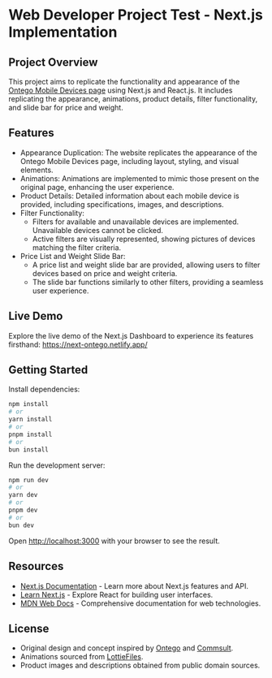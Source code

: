# Web Developer Project Test - Next.js Implementation

## Project Overview

This project aims to replicate the functionality and appearance of the [Ontego Mobile Devices page](https://ontego.de/sap_mobility/mobile-geraete.html) using Next.js and React.js. It includes replicating the appearance, animations, product details, filter functionality, and slide bar for price and weight.

## Features
- Appearance Duplication: The website replicates the appearance of the Ontego Mobile Devices page, including layout, styling, and visual elements.
- Animations: Animations are implemented to mimic those present on the original page, enhancing the user experience.
- Product Details: Detailed information about each mobile device is provided, including specifications, images, and descriptions.
- Filter Functionality:
  - Filters for available and unavailable devices are implemented. Unavailable devices cannot be clicked.
  - Active filters are visually represented, showing pictures of devices matching the filter criteria.
- Price List and Weight Slide Bar:
  - A price list and weight slide bar are provided, allowing users to filter devices based on price and weight criteria.
  - The slide bar functions similarly to other filters, providing a seamless user experience.

## Live Demo
Explore the live demo of the Next.js Dashboard to experience its features firsthand:
https://next-ontego.netlify.app/

## Getting Started

Install dependencies:
```bash
npm install
# or
yarn install
# or
pnpm install
# or
bun install
```

Run the development server:

```bash
npm run dev
# or
yarn dev
# or
pnpm dev
# or
bun dev
```

Open [http://localhost:3000](http://localhost:3000) with your browser to see the result.

## Resources
- [Next.js Documentation](https://nextjs.org/docs) - Learn more about Next.js features and API.
- [Learn Next.js](https://nextjs.org/learn) - Explore React for building user interfaces.
- [MDN Web Docs](https://developer.mozilla.org/en-US/) - Comprehensive documentation for web technologies.

## License
- Original design and concept inspired by [Ontego](https://ontego.de/) and [Commsult](https://commsult.de/).
- Animations sourced from [LottieFiles](https://lottiefiles.com/).
- Product images and descriptions obtained from public domain sources.
